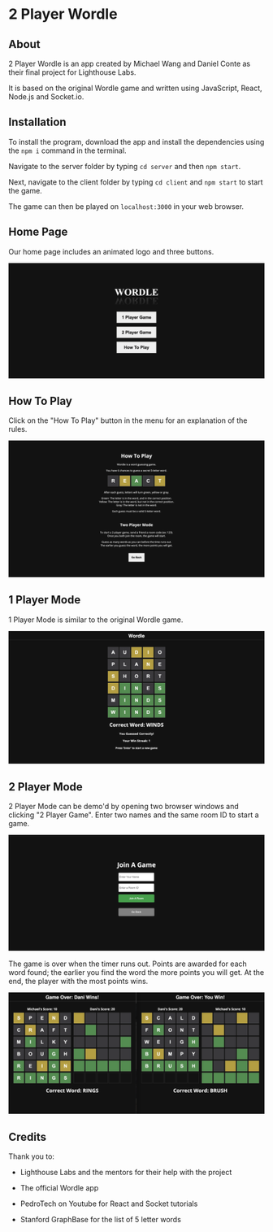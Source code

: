 # 2 Player Wordle

## About

2 Player Wordle is an app created by Michael Wang and Daniel Conte as their final project for Lighthouse Labs.

It is based on the original Wordle game and written using JavaScript, React, Node.js and Socket.io.


## Installation

To install the program, download the app and install the dependencies using the `npm i` command in the terminal.

Navigate to the server folder by typing `cd server` and then `npm start`.

Next, navigate to the client folder by typing `cd client` and `npm start` to start the game.

The game can then be played on `localhost:3000` in your web browser.


## Home Page

Our home page includes an animated logo and three buttons.

!["Home Page"](https://raw.githubusercontent.com/michaelwangcode/2-player-wordle/master/client/images/home.png)


## How To Play

Click on the "How To Play" button in the menu for an explanation of the rules.

!["How To Play"](https://raw.githubusercontent.com/michaelwangcode/2-player-wordle/master/client/images/howtoplay.png)


## 1 Player Mode

1 Player Mode is similar to the original Wordle game.

!["1 Player Mode"](https://raw.githubusercontent.com/michaelwangcode/2-player-wordle/master/client/images/1player.png)


## 2 Player Mode 

2 Player Mode can be demo'd by opening two browser windows and clicking "2 Player Game". Enter two names and the same room ID to start a game.

!["Join"](https://raw.githubusercontent.com/michaelwangcode/2-player-wordle/master/client/images/join.png)


The game is over when the timer runs out. Points are awarded for each word found; the earlier you find the word the more points you will get. At the end, the player with the most points wins.

![""](https://raw.githubusercontent.com/michaelwangcode/2-player-wordle/master/client/images/2player.png)


## Credits

Thank you to:

* Lighthouse Labs and the mentors for their help with the project

* The official Wordle app

* PedroTech on Youtube for React and Socket tutorials

* Stanford GraphBase for the list of 5 letter words
